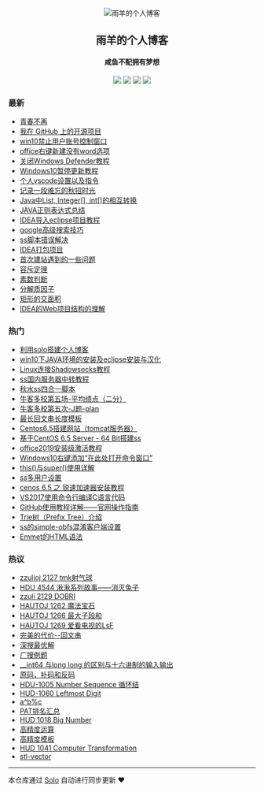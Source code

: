 <p align="center"><img alt="雨羊的个人博客" src="https://static.b3log.org/images/brand/solo-32.png"></p><h2 align="center">
雨羊的个人博客
</h2>

<h4 align="center">咸鱼不配拥有梦想</h4>
<p align="center"><a title="雨羊的个人博客" target="_blank" href="https://github.com/yanglongqi/solo-blog"><img src="https://img.shields.io/github/last-commit/yanglongqi/solo-blog.svg?style=flat-square&color=FF9900"></a>
<a title="GitHub repo size in bytes" target="_blank" href="https://github.com/yanglongqi/solo-blog"><img src="https://img.shields.io/github/repo-size/yanglongqi/solo-blog.svg?style=flat-square"></a>
<a title="Solo Version" target="_blank" href="https://github.com/88250/solo/releases"><img src="https://img.shields.io/badge/solo-3.6.7-f1e05a.svg?style=flat-square&color=blueviolet"></a>
<a title="Hits" target="_blank" href="https://github.com/88250/hits"><img src="https://hits.b3log.org/yanglongqi/solo-blog.svg"></a></p>

### 最新

* [青春不再](https://www.rainsheep.top/articles/2019/12/06/1575562594149.html)
* [我在 GitHub 上的开源项目](https://www.rainsheep.top/my-github-repos)
* [win10禁止用户账号控制窗口](https://www.rainsheep.top/articles/2019/12/04/1575443255954.html)
* [office右键新建没有word选项](https://www.rainsheep.top/articles/2019/12/04/1575443173749.html)
* [关闭Windows Defender教程](https://www.rainsheep.top/articles/2019/12/04/1575443059255.html)
* [Windows10暂停更新教程](https://www.rainsheep.top/articles/2019/12/04/1575442995445.html)
* [个人vscode设置以及指令](https://www.rainsheep.top/articles/2019/12/04/1575442896111.html)
* [记录一段难忘的秋招时光](https://www.rainsheep.top/articles/2019/12/04/1575442828487.html)
* [Java中List, Integer[], int[]的相互转换](https://www.rainsheep.top/articles/2019/12/04/1575442558951.html)
* [JAVA正则表达式总结](https://www.rainsheep.top/articles/2019/12/04/1575442507093.html)
* [IDEA导入eclipse项目教程](https://www.rainsheep.top/articles/2019/12/04/1575441004370.html)
* [ google高级搜索技巧](https://www.rainsheep.top/articles/2019/12/04/1575440677849.html)
* [ss脚本错误解决](https://www.rainsheep.top/articles/2019/12/04/1575440644239.html)
* [IDEA打包项目](https://www.rainsheep.top/articles/2019/12/04/1575440620790.html)
* [首次建站遇到的一些问题](https://www.rainsheep.top/articles/2019/12/04/1575440394200.html)
* [容斥定理](https://www.rainsheep.top/articles/2019/12/04/1575440265389.html)
* [素数判断](https://www.rainsheep.top/articles/2019/12/04/1575440129024.html)
* [分解质因子](https://www.rainsheep.top/articles/2019/12/04/1575440099127.html)
* [矩形的交面积](https://www.rainsheep.top/articles/2019/12/04/1575440043701.html)
* [IDEA的Web项目结构的理解](https://www.rainsheep.top/articles/2019/12/04/1575440012847.html)

### 热门

* [利用solo搭建个人博客](https://www.rainsheep.top/articles/2019/11/26/1574768448759.html)
* [win10下JAVA环境的安装及eclipse安装与汉化](https://www.rainsheep.top/articles/2019/12/03/1575384194057.html)
* [Linux连接Shadowsocks教程](https://www.rainsheep.top/articles/2019/11/27/1574834487620.html)
* [ ss国内服务器中转教程](https://www.rainsheep.top/articles/2019/11/27/1574832516527.html)
* [秋水ss四合一脚本](https://www.rainsheep.top/articles/2019/12/03/1575384979104.html)
* [ 牛客多校第五场-平均绩点（二分）](https://www.rainsheep.top/articles/2019/12/03/1575384407094.html)
* [牛客多校第五次-J题-plan](https://www.rainsheep.top/articles/2019/12/03/1575384722059.html)
* [ 最长回文串长度模板](https://www.rainsheep.top/articles/2019/12/03/1575378105229.html)
* [Centos6.5搭建网站（tomcat服务器）](https://www.rainsheep.top/articles/2019/12/02/1575295932463.html)
* [基于CentOS 6.5 Server - 64 Bit搭建ss](https://www.rainsheep.top/articles/2019/12/02/1575296686709.html)
* [office2019安装级激活教程](https://www.rainsheep.top/articles/2019/12/02/1575297996107.html)
* [Windows10右键添加“在此处打开命令窗口”](https://www.rainsheep.top/articles/2019/12/03/1575342092041.html)
* [this()与super()使用详解](https://www.rainsheep.top/articles/2019/12/03/1575345084763.html)
* [ss多用户设置](https://www.rainsheep.top/articles/2019/12/02/1575297082354.html)
* [cenos 6.5 之 锐速加速器安装教程](https://www.rainsheep.top/articles/2019/12/02/1575297653373.html)
* [VS2017使用命令行编译C语言代码](https://www.rainsheep.top/articles/2019/12/03/1575342765204.html)
* [GitHub使用教程详解——官网操作指南](https://www.rainsheep.top/articles/2019/12/03/1575344137526.html)
* [Trie树（Prefix Tree）介绍](https://www.rainsheep.top/articles/2019/12/03/1575379107462.html)
* [ss的simple-obfs混淆客户端设置](https://www.rainsheep.top/articles/2019/12/04/1575431723992.html)
* [Emmet的HTML语法](https://www.rainsheep.top/articles/2019/12/03/1575342660935.html)

### 热议

* [zzulioj 2127 tmk射气球](https://www.rainsheep.top/articles/2019/12/03/1575345658197.html)
* [HDU 4544 湫湫系列故事——消灭兔子](https://www.rainsheep.top/articles/2019/12/03/1575345854198.html)
* [zzuli 2129 DOBRI](https://www.rainsheep.top/articles/2019/12/03/1575346502036.html)
* [HAUTOJ 1262 魔法宝石](https://www.rainsheep.top/articles/2019/12/03/1575346620240.html)
* [HAUTOJ 1266 最大子段和](https://www.rainsheep.top/articles/2019/12/03/1575346785207.html)
* [HAUTOJ 1269 爱看电视的LsF](https://www.rainsheep.top/articles/2019/12/03/1575346917311.html)
* [完美的代价--回文串](https://www.rainsheep.top/articles/2019/12/03/1575347043247.html)
* [深搜最优解](https://www.rainsheep.top/articles/2019/12/03/1575347098939.html)
* [广搜例题](https://www.rainsheep.top/articles/2019/12/03/1575347163169.html)
* [__int64 与long long 的区别与十六进制的输入输出](https://www.rainsheep.top/articles/2019/12/03/1575347217268.html)
* [原码，补码和反码](https://www.rainsheep.top/articles/2019/12/03/1575347249208.html)
* [HDU-1005 Number Sequence 循环结](https://www.rainsheep.top/articles/2019/12/03/1575347335905.html)
* [HUD-1060 Leftmost Digit](https://www.rainsheep.top/articles/2019/12/03/1575347380440.html)
* [a^b%c](https://www.rainsheep.top/articles/2019/12/03/1575347445895.html)
* [PAT排名汇总](https://www.rainsheep.top/articles/2019/12/03/1575349541564.html)
* [HUD 1018 Big Number](https://www.rainsheep.top/articles/2019/12/03/1575349667467.html)
* [高精度运算](https://www.rainsheep.top/articles/2019/12/03/1575351504012.html)
* [高精度模板](https://www.rainsheep.top/articles/2019/12/03/1575370537367.html)
* [HUD 1041 Computer Transformation](https://www.rainsheep.top/articles/2019/12/03/1575372412637.html)
* [stl-vector](https://www.rainsheep.top/articles/2019/12/03/1575372810901.html)

---

本仓库通过 [Solo](https://github.com/88250/solo) 自动进行同步更新 ❤️ 
